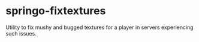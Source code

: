 # springo-fixtextures
Utility to fix mushy and bugged textures for a player in servers experiencing such issues.
